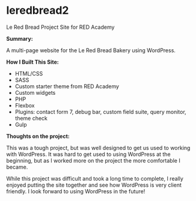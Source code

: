 # leredbread2
Le Red Bread Project Site for RED Academy

<strong>Summary:</strong>

A multi-page website for the Le Red Bread Bakery using WordPress.

<strong>How I Built This Site:</strong>

* HTML/CSS
* SASS
* Custom starter theme from RED Academy
* Custom widgets
* PHP
* Flexbox
* Plugins: contact form 7, debug bar, custom field suite, query monitor, theme check
* Gulp

<strong>Thoughts on the project:</strong>

This was a tough project, but was well designed to get us used to working with WordPress. It was hard to get used to using WordPress
at the beginning, but as I worked more on the project the more comfortable I became. 

While this project was difficult and took a long time to complete, I really enjoyed putting the site together and see how WordPress
is very client friendly. I look forward to using WordPress in the future!
